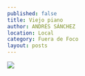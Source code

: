 ```yaml
---
published: false
title: Viejo piano
author: ANDRÉS SÁNCHEZ
location: Local
category: Fuera de Foco
layout: posts
---
```


![](http://i.imgur.com/dyXKMH4m.jpg)
